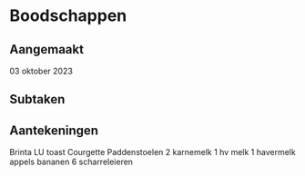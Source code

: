 # Boodschappen
## Aangemaakt 
03 oktober 2023
## Subtaken

## Aantekeningen 
Brinta 
LU toast
Courgette
Paddenstoelen
2 karnemelk
1 hv melk
1 havermelk
appels
bananen
6 scharreleieren 